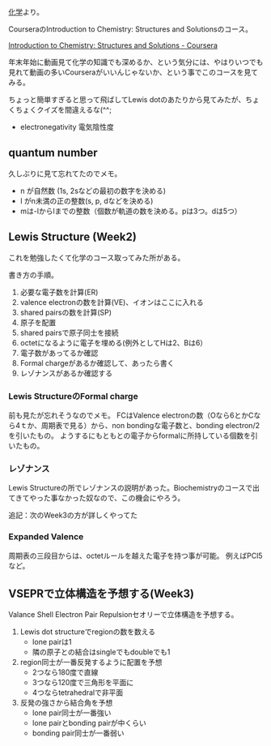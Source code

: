 [化学](化学.md)より。

CourseraのIntroduction to Chemistry: Structures and Solutionsのコース。

[Introduction to Chemistry: Structures and Solutions - Coursera](https://www.coursera.org/learn/basic-chemistry)

年末年始に動画見て化学の知識でも深めるか、という気分には、やはりいつでも見れて動画の多いCourseraがいいんじゃないか、という事でこのコースを見てみる。

ちょっと簡単すぎると思って飛ばしてLewis dotのあたりから見てみたが、ちょくちょくクイズを間違えるな(^^;

- electronegativity 電気陰性度

## quantum number

久しぶりに見て忘れてたのでメモ。

- n が自然数 (1s, 2sなどの最初の数字を決める)
- l がn未満の正の整数(s, p, dなどを決める)
- mは-lからlまでの整数（個数が軌道の数を決める。pは3つ。dは5つ）

## Lewis Structure (Week2)

これを勉強したくて化学のコース取ってみた所がある。

書き方の手順。

1. 必要な電子数を計算(ER)
2. valence electronの数を計算(VE)、イオンはここに入れる
3. shared pairsの数を計算(SP)
4. 原子を配置
5. shared pairsで原子同士を接続
6. octetになるように電子を埋める(例外としてHは2、Bは6）
7. 電子数があってるか確認
8. Formal chargeがあるか確認して、あったら書く
9. レゾナンスがあるか確認する

### Lewis StructureのFormal charge

前も見たが忘れそうなのでメモ。
FCはValence electronの数（Oなら6とかCなら4ｔか、周期表で見る）から、non bondingな電子数と、bonding electron/2を引いたもの。
ようするにもともとの電子からformalに所持している個数を引いたもの。

### レゾナンス

Lewis Structureの所でレゾナンスの説明があった。Biochemistryのコースで出てきてやった事なかった奴なので、この機会にやろう。

追記：次のWeek3の方が詳しくやってた

### Expanded Valence

周期表の三段目からは、octetルールを越えた電子を持つ事が可能。
例えばPCl5など。

## VSEPRで立体構造を予想する(Week3)

Valance Shell Electron Pair Repulsionセオリーで立体構造を予想する。

1. Lewis dot structureでregionの数を数える
   - lone pairは1
   - 隣の原子との結合はsingleでもdoubleでも1
2. region同士が一番反発するように配置を予想
   - 2つなら180度で直線
   - 3つなら120度で三角形を平面に
   - 4つならtetrahedralで非平面
3. 反発の強さから結合角を予想
    - lone pair同士が一番強い
    - lone pairとbonding pairが中くらい
    - bonding pair同士が一番弱い